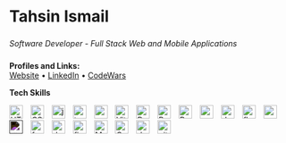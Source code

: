 # Tahsin Ismail

###

*Software Developer - Full Stack Web and Mobile Applications*

###

**Profiles and Links:**  
[Website](https://tahsinismail.vercel.app)  &#x2022; [LinkedIn](https://linkedin.com/in/tahsinismail)  &#x2022;
 [CodeWars](https://www.codewars.com/users/tahsinismail)


**Tech Skills**

<div align="left">
  <img src="https://cdn.jsdelivr.net/gh/devicons/devicon/icons/html5/html5-original.svg" height="24" alt="HTML logo"  />
  <img width="6" />
  <img src="https://cdn.jsdelivr.net/gh/devicons/devicon/icons/css3/css3-original.svg" height="24" alt="CSS logo"  />
  <img width="6" />
  <img src="https://cdn.jsdelivr.net/gh/devicons/devicon/icons/javascript/javascript-original.svg" height="24" alt="javascript logo"  />
  <img width="6" />
  <img src="https://cdn.jsdelivr.net/gh/devicons/devicon/icons/typescript/typescript-original.svg" height="24" alt="typescript logo"  />
  <img width="6" />
  <img src="https://cdn.jsdelivr.net/gh/devicons/devicon/icons/nodejs/nodejs-original.svg" height="24" alt="nodejs logo"  />
  <img width="6" />
  <img src="https://cdn.jsdelivr.net/gh/devicons/devicon/icons/vitejs/vitejs-original.svg" height="24" alt="Vitejs logo"  />
  <img width="6" />
  <img src="https://cdn.jsdelivr.net/gh/devicons/devicon/icons/react/react-original.svg" height="24" alt="React logo"  />
  <img width="6" />
  <img src="https://cdn.jsdelivr.net/gh/devicons/devicon/icons/redux/redux-original.svg" height="24" alt="React logo"  />
  <img width="6" />
  <img src="https://remix.run/_brand/remix-letter-glowing.svg" height="24" alt="Remixjs logo"  />
  <img width="6" />
  <img src="https://cdn.jsdelivr.net/gh/devicons/devicon/icons/nextjs/nextjs-original.svg" height="24" alt="nextjs logo"  />
  <img width="6" />
  <img src="https://cdn.jsdelivr.net/gh/devicons/devicon/icons/dart/dart-original.svg" height="24" alt="dart logo"  />
  <img width="6" />
  <img src="https://cdn.jsdelivr.net/gh/devicons/devicon/icons/flutter/flutter-original.svg" height="24" alt="flutter logo"  />
  <img width="6" />
  <img src="https://cdn.jsdelivr.net/gh/devicons/devicon/icons/python/python-original.svg" height="24" alt="python logo"  />
  <img width="6" />
  <img src="https://cdn.jsdelivr.net/gh/devicons/devicon/icons/django/django-plain.svg" height="24" alt="django logo" style="filter: invert(100%);" />
  <img width="6"/>
  <img src="https://cdn.jsdelivr.net/gh/devicons/devicon@latest/icons/fastapi/fastapi-original.svg" height="24" alt="fastapi logo"  />
  <img width="6" />
  <img src="https://cdn.jsdelivr.net/gh/devicons/devicon/icons/sqldeveloper/sqldeveloper-original.svg" height="24" alt="database logo"  />
  <img width="6"/>
  <img src="https://cdn.jsdelivr.net/gh/devicons/devicon/icons/firebase/firebase-original.svg" height="24" alt="firebase logo"  />
  <img width="6"/>
  <img src="https://cdn.jsdelivr.net/gh/devicons/devicon/icons/mysql/mysql-original.svg" height="24" alt="MySQL logo"  />
  <img width="6"/>
  <img src="https://cdn.jsdelivr.net/gh/devicons/devicon/icons/graphql/graphql-plain.svg" height="24" alt="GraphQL logo"  />
  <img width="6"/>
  <img src="https://cdn.jsdelivr.net/gh/devicons/devicon/icons/docker/docker-original.svg" height="24" alt="docker logo"  />
  <img width="6"/>
  <img src="https://cdn.jsdelivr.net/gh/devicons/devicon/icons/git/git-original.svg" height="24" alt="git logo"  />
  <img width="6"/>




</div>

###
